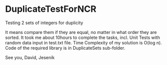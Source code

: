 # DuplicateTestForNCR
Testing 2 sets of integers for duplicity

It means compare them if they are equal, no matter in what order they are sorted.
It took me about 10hours to complete the tasks, incl. Unit Tests with random data input in test.txt file.
Time Complexity of my solution is O(log n).
Code of the required library is in DuplicateSets sub-folder.
 

See you, David, Jeseník




